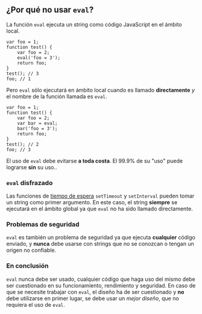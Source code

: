 ## ¿Por qué no usar `eval`?

La función `eval` ejecuta un string como código JavaScript en el ámbito local.

    var foo = 1;
    function test() {
        var foo = 2;
        eval('foo = 3');
        return foo;
    }
    test(); // 3
    foo; // 1

Pero `eval` sólo ejecutará en ámbito local cuando es llamado **directamente** *y* 
el nombre de la función llamada es `eval`.

    var foo = 1;
    function test() {
        var foo = 2;
        var bar = eval;
        bar('foo = 3');
        return foo;
    }
    test(); // 2
    foo; // 3

El uso de `eval` debe evitarse **a toda costa**. El 99.9% de su "uso" puede 
lograrse **sin** su uso..
    
### `eval` disfrazado

Las funciones de [tiempo de espera](#other.timeouts) `setTimeout` y `setInterval` pueden
tomar un string como primer argumento. En este caso, el string **siempre** se ejecutará en
el ámbito global ya que `eval` no ha sido llamado directamente.

### Problemas de seguridad

`eval` es también un problema de seguridad ya que ejecuta **cualquier** código enviado,
y **nunca** debe usarse con strings que no se conozcan o tengan un origen no confiable.

### En conclusión

`eval` nunca debe ser usado, cualquier código que haga uso del mismo debe ser cuestionado
en su funcionamiento, rendimiento y seguridad. En caso de que se necesite trabajar con
`eval`, el diseño ha de ser cuestionado y **no** debe  utilizarse en primer lugar, se
debe usar un *mejor diseño*, que no requiera el uso de `eval`. 

